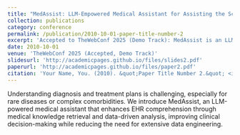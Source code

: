 ```yaml
---
title: "MedAssist: LLM-Empowered Medical Assistant for Assisting the Scrutinization and Comprehension of Electronic Health Records"
collection: publications
category: conference
permalink: /publication/2010-10-01-paper-title-number-2
excerpt: 'Accepted to TheWebConf 2025 (Demo Track): MedAssist is an LLM-powered assistant designed to enhance electronic health record (EHR) comprehension and clinical decision-making.'
date: 2010-10-01
venue: 'TheWebConf 2025 (Accepted, Demo Track)'
slidesurl: 'http://academicpages.github.io/files/slides2.pdf'
paperurl: 'http://academicpages.github.io/files/paper2.pdf'
citation: 'Your Name, You. (2010). &quot;Paper Title Number 2.&quot; <i>Journal 1</i>. 1(2).'
---
```


Understanding diagnosis and treatment plans is challenging, especially for rare diseases or complex comorbidities. We introduce MedAssist, an LLM-powered medical assistant that enhances EHR comprehension through medical knowledge retrieval and data-driven analysis, improving clinical decision-making while reducing the need for extensive data engineering.
